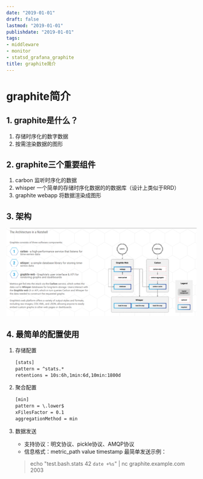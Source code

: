 ```yaml
---
date: "2019-01-01"
draft: false
lastmod: "2019-01-01"
publishdate: "2019-01-01"
tags:
- middleware
- monitor
- statsd_grafana_graphite
title: graphite简介
---
```

# graphite简介

## 1. graphite是什么？

1. 存储时序化的数字数据
2. 按需渲染数据的图形

## 2. graphite三个重要组件

1. carbon 监听时序化的数据
2. whisper 一个简单的存储时序化数据的的数据库（设计上类似于RRD）
3. graphite webapp 将数据渲染成图形

## 3. 架构

![架构](../../../picture/graphite-architecture.png)

## 4. 最简单的配置使用

1. 存储配置

    ```txt
    [stats]
    pattern = ^stats.*
    retentions = 10s:6h,1min:6d,10min:1800d
    ```
2. 聚合配置
    ```txt
    [min]
    pattern = \.lower$
    xFilesFactor = 0.1
    aggregationMethod = min
    ```
3. 数据发送
   * 支持协议：明文协议、pickle协议、AMQP协议
   * 信息格式：metric_path value timestamp
   最简单发送示例：
   > echo "test.bash.stats 42 `date +%s`" | nc graphite.example.com 2003